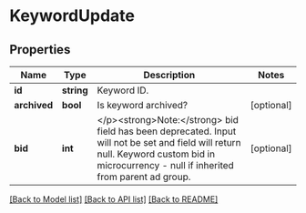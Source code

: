 # KeywordUpdate

## Properties
Name | Type | Description | Notes
------------ | ------------- | ------------- | -------------
**id** | **string** | Keyword ID. | 
**archived** | **bool** | Is keyword archived? | [optional] 
**bid** | **int** | &lt;/p&gt;&lt;strong&gt;Note:&lt;/strong&gt; bid field has been deprecated. Input will not be set and field will return null. Keyword custom bid in microcurrency - null if inherited from parent ad group. | [optional] 

[[Back to Model list]](../README.md#documentation-for-models) [[Back to API list]](../README.md#documentation-for-api-endpoints) [[Back to README]](../README.md)


